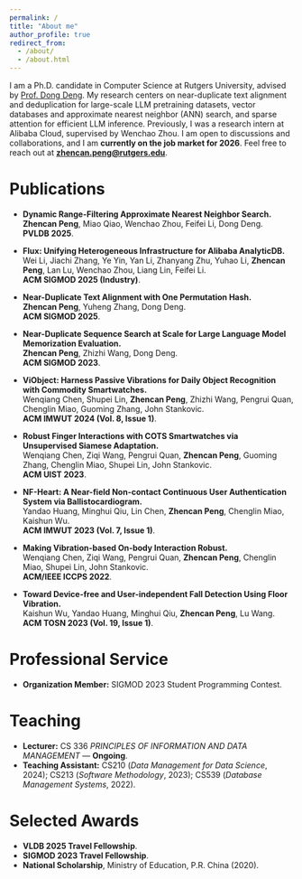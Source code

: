 ```yaml
---
permalink: /
title: "About me"
author_profile: true
redirect_from: 
  - /about/
  - /about.html
---
```


I am a Ph.D. candidate in Computer Science at Rutgers University, advised by [Prof. Dong Deng](https://people.cs.rutgers.edu/~dd903/). My research centers on near-duplicate text alignment and deduplication for large-scale LLM pretraining datasets, vector databases and approximate nearest neighbor (ANN) search, and sparse attention for efficient LLM inference. Previously, I was a research intern at Alibaba Cloud, supervised by Wenchao Zhou. I am open to discussions and collaborations, and I am **currently on the job market for 2026**. Feel free to reach out at **zhencan.peng@rutgers.edu**.


# Publications
- **Dynamic Range-Filtering Approximate Nearest Neighbor Search.**  
  **Zhencan Peng**, Miao Qiao, Wenchao Zhou, Feifei Li, Dong Deng.  
  **PVLDB 2025**.

- **Flux: Unifying Heterogeneous Infrastructure for Alibaba AnalyticDB.**  
  Wei Li, Jiachi Zhang, Ye Yin, Yan Li, Zhanyang Zhu, Yuhao Li, **Zhencan Peng**, Lan Lu, Wenchao Zhou, Liang Lin, Feifei Li.  
  **ACM SIGMOD 2025 (Industry)**.

- **Near-Duplicate Text Alignment with One Permutation Hash.**  
  **Zhencan Peng**, Yuheng Zhang, Dong Deng.  
  **ACM SIGMOD 2025**.

- **Near-Duplicate Sequence Search at Scale for Large Language Model Memorization Evaluation.**  
  **Zhencan Peng**, Zhizhi Wang, Dong Deng.  
  **ACM SIGMOD 2023**.

- **ViObject: Harness Passive Vibrations for Daily Object Recognition with Commodity Smartwatches.**  
  Wenqiang Chen, Shupei Lin, **Zhencan Peng**, Zhizhi Wang, Pengrui Quan, Chenglin Miao, Guoming Zhang, John Stankovic.  
  **ACM IMWUT 2024 (Vol. 8, Issue 1)**.

- **Robust Finger Interactions with COTS Smartwatches via Unsupervised Siamese Adaptation.**  
  Wenqiang Chen, Ziqi Wang, Pengrui Quan, **Zhencan Peng**, Guoming Zhang, Chenglin Miao, Shupei Lin, John Stankovic.  
  **ACM UIST 2023**.

- **NF-Heart: A Near-field Non-contact Continuous User Authentication System via Ballistocardiogram.**  
  Yandao Huang, Minghui Qiu, Lin Chen, **Zhencan Peng**, Chenglin Miao, Kaishun Wu.  
  **ACM IMWUT 2023 (Vol. 7, Issue 1)**.

- **Making Vibration-based On-body Interaction Robust.**  
  Wenqiang Chen, Ziqi Wang, Pengrui Quan, **Zhencan Peng**, Chenglin Miao, Shupei Lin, John Stankovic.  
  **ACM/IEEE ICCPS 2022**.

- **Toward Device-free and User-independent Fall Detection Using Floor Vibration.**  
  Kaishun Wu, Yandao Huang, Minghui Qiu, **Zhencan Peng**, Lu Wang.  
  **ACM TOSN 2023 (Vol. 19, Issue 1)**.

# Professional Service
- **Organization Member:** SIGMOD 2023 Student Programming Contest.

# Teaching
- **Lecturer:** CS 336 *PRINCIPLES OF INFORMATION AND DATA MANAGEMENT* — **Ongoing**.
- **Teaching Assistant:** CS210 (*Data Management for Data Science*, 2024); CS213 (*Software Methodology*, 2023); CS539 (*Database Management Systems*, 2022).

# Selected Awards
- **VLDB 2025 Travel Fellowship**.
- **SIGMOD 2023 Travel Fellowship**.
- **National Scholarship**, Ministry of Education, P.R. China (2020).


